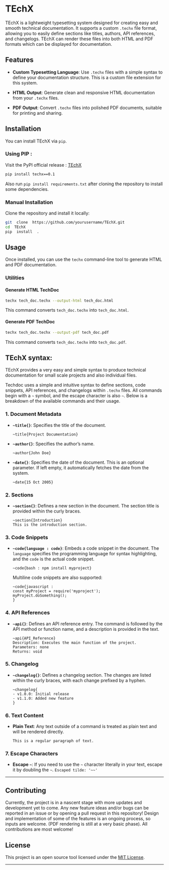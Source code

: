 # TEchX

TEchX is a lightweight typesetting system designed for creating easy and smooth technical documentation. It supports a custom `.techx` file format, allowing you to easily define sections like titles, authors, API references, and changelogs. TEchX can render these files into both HTML and PDF formats which can be displayed for documentation.

## Features

  

-  **Custom Typesetting Language**: Use `.techx` files with a simple syntax to define your documentation structure. This is a custom file extension for this system.

-  **HTML Output**: Generate clean and responsive HTML documentation from your `.techx` files.

-  **PDF Output**: Convert `.techx` files into polished PDF documents, suitable for printing and sharing.

  

## Installation

  

You can install TEchX via `pip`.

  

### Using PIP :
Visit the PyPI official release : [TEchX](https://pypi.org/project/techx/0.1/)  

```bash
pip install techx==0.1
```

Also run `pip install requirements.txt` after cloning the repository to install some dependencies.

### Manual Installation
Clone the repository and install it locally:
```bash
git  clone  https://github.com/yourusername/TEchX.git
cd  TEchX
pip  install  .
```

## Usage

  

Once installed, you can use the `techx` command-line tool to generate HTML and PDF documentation.

  

### Utilities

  

#### Generate HTML TechDoc
```bash
techx tech_doc.techx --output-html tech_doc.html
```
  

This command converts `tech_doc.techx` into `tech_doc.html`.

  


#### Generate PDF TechDoc
```bash
techx tech_doc.techx --output-pdf tech_doc.pdf
```
  

This command converts `tech_doc.techx` into `tech_doc.pdf`.
  
 ## TEchX syntax:
 TEchX provides a very easy and simple syntax to produce technical documentation for small scale projects and also individual files. 

Techdoc uses a simple and intuitive syntax to define sections, code snippets, API references, and changelogs within `.techx` files. All commands begin with a `~` symbol, and the escape character is also `~`. Below is a breakdown of the available commands and their usage.

### 1. **Document Metadata**

- **`~title{}`**: Specifies the title of the document.
	
  ```techx
  ~title{Project Documentation}
  ``` 

-   **`~author{}`**: Specifies the author’s name.
	```techx
	~author{John Doe}
	```
-   **`~date{}`**: Specifies the date of the document. 
	This is an optional parameter. If left empty, it automatically fetches the date from the system.
	```techx
	~date{15 Oct 2005}
	```
	
    

### 2. **Sections**

-   **`~section{}`**: Defines a new section in the document. The section title is provided within the curly braces.
    
    ```techx
    ~section{Introduction}
    This is the introduction section.
    ```

### 3. **Code Snippets**

-   **`~code{language : code}`**: Embeds a code snippet in the document. The `language` specifies the programming language for syntax highlighting, and the `code` is the actual code snippet.
    
    ```techx
    ~code{bash : npm install myproject}
    ```
    
    Multiline code snippets are also supported:
    
    ```techx
    ~code{javascript : 
    const myProject = require('myproject');
    myProject.doSomething();
    }
    ```
    

### 4. **API References**

-   **`~api{}`**: Defines an API reference entry. The command is followed by the API method or function name, and a description is provided in the text.
    
    ```techx
    ~api{API_Reference}
    Description: Executes the main function of the project.
    Parameters: none
    Returns: void
    ```
    

### 5. **Changelog**

-   **`~changelog{}`**: Defines a changelog section. The changes are listed within the curly braces, with each change prefixed by a hyphen.
    
    ```techx
    ~changelog{
    - v1.0.0: Initial release
    - v1.1.0: Added new feature
    }
    ```
    

### 6. **Text Content**

-   **Plain Text**: Any text outside of a command is treated as plain text and will be rendered directly.
    
    ```techx
    This is a regular paragraph of text.
    ```

### 7. **Escape Characters**

-   **Escape `~`**: If you need to use the `~` character literally in your text, escape it by doubling the `~`.
	`Escaped tilde: '~~'`

***
## Contributing

Currently, the project is in a nascent stage with more updates and development yet to come. Any new feature ideas and/or bugs can be reported in an issue or by opening a pull request in this repository!
Design and implementation of some of the features is an ongoing process, so inputs are welcome. (PDF rendering is still at a very basic phase).
All contributions are most welcome!

## License
This project is an open source tool licensed under the [MIT License](https://github.com/SidZRed/TEchX/blob/main/LICENSE). 

***
